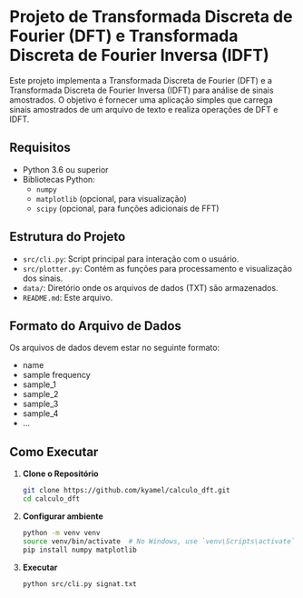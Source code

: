 # Projeto de Transformada Discreta de Fourier (DFT) e Transformada Discreta de Fourier Inversa (IDFT)

Este projeto implementa a Transformada Discreta de Fourier (DFT) e a Transformada Discreta de Fourier Inversa (IDFT) para análise de sinais amostrados. O objetivo é fornecer uma aplicação simples que carrega sinais amostrados de um arquivo de texto e realiza operações de DFT e IDFT.

## Requisitos

- Python 3.6 ou superior
- Bibliotecas Python:
  - `numpy`
  - `matplotlib` (opcional, para visualização)
  - `scipy` (opcional, para funções adicionais de FFT)

## Estrutura do Projeto

- `src/cli.py`: Script principal para interação com o usuário.
- `src/plotter.py`: Contém as funções para processamento e visualização dos sinais.
- `data/`: Diretório onde os arquivos de dados (TXT) são armazenados.
- `README.md`: Este arquivo.

## Formato do Arquivo de Dados

Os arquivos de dados devem estar no seguinte formato:
- name
- sample frequency
- sample_1
- sample_2
- sample_3
- sample_4
- ...

## Como Executar

1. **Clone o Repositório**

    ```sh
    git clone https://github.com/kyamel/calculo_dft.git
    cd calculo_dft

2.  **Configurar ambiente**

    ```sh
    python -m venv venv
    source venv/bin/activate  # No Windows, use `venv\Scripts\activate`
    pip install numpy matplotlib

3. **Executar**
    ```sh
    python src/cli.py signat.txt

